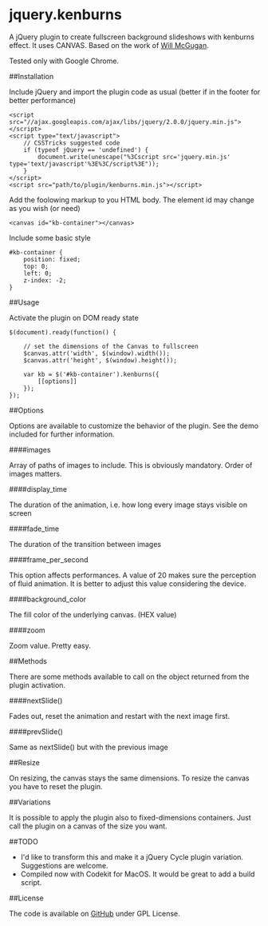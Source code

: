 jquery.kenburns
===============

A jQuery plugin to create fullscreen background slideshows with kenburns effect. It uses CANVAS. Based on the work of [Will McGugan](http://www.willmcgugan.com/2011/2/26/ken-burns-effect-with-javascript-and-canvas/). 

Tested only with Google Chrome.

##Installation

Include jQuery and import the plugin code as usual (better if in the footer for better performance)


    <script src="//ajax.googleapis.com/ajax/libs/jquery/2.0.0/jquery.min.js"></script>
    <script type="text/javascript">
        // CSSTricks suggested code
        if (typeof jQuery == 'undefined') {
            document.write(unescape("%3Cscript src='jquery.min.js' type='text/javascript'%3E%3C/script%3E"));
        }
    </script>
    <script src="path/to/plugin/kenburns.min.js"></script>


Add the foolowing markup to you HTML body. The element id may change as you wish (or need)


    <canvas id="kb-container"></canvas>


Include some basic style

    #kb-container {
        position: fixed;
        top: 0;
        left: 0;
        z-index: -2;
    }

##Usage

Activate the plugin on DOM ready state


    $(document).ready(function() {

        // set the dimensions of the Canvas to fullscreen
        $canvas.attr('width', $(window).width());
        $canvas.attr('height', $(window).height());

        var kb = $('#kb-container').kenburns({
            [[options]]
        });
    });


##Options

Options are available to customize the behavior of the plugin. See the demo included for further information.

####images

Array of paths of images to include. This is obviously mandatory. Order of images matters.

####display_time

The duration of the animation, i.e. how long every image stays visible on screen

####fade_time

The duration of the transition between images

####frame_per_second

This option affects performances. A value of 20 makes sure the perception of fluid animation. It is better to adjust this value considering the device.

####background_color

The fill color of the underlying canvas. (HEX value)

####zoom

Zoom value. Pretty easy.

##Methods

There are some methods available to call on the object returned from the plugin activation. 

####nextSlide()

Fades out, reset the animation and restart with the next image first.

####prevSlide()

Same as nextSlide() but with the previous image

##Resize

On resizing, the canvas stays the same dimensions. To resize the canvas you have to reset the plugin.

##Variations

It is possible to apply the plugin also to fixed-dimensions containers. Just call the plugin on a canvas of the size you want.

##TODO

+ I'd like to transform this and make it a jQuery Cycle plugin variation. Suggestions are welcome.
+ Compiled now with Codekit for MacOS. It would be great to add a build script. 

##License

The code is available on [GitHub](https://github.com/sickDevelopers/jquery.kenburned) under GPL License.

